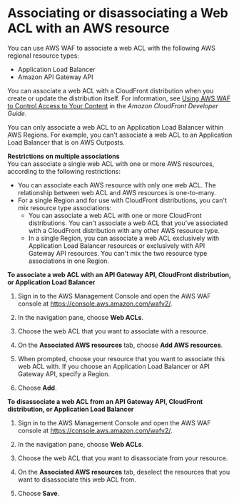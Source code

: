# Associating or disassociating a Web ACL with an AWS resource<a name="web-acl-associating-aws-resource"></a>

You can use AWS WAF to associate a web ACL with the following AWS regional resource types:
+ Application Load Balancer
+ Amazon API Gateway API

You can associate a web ACL with a CloudFront distribution when you create or update the distribution itself\. For information, see [Using AWS WAF to Control Access to Your Content](https://docs.aws.amazon.com/AmazonCloudFront/latest/DeveloperGuide/distribution-web-awswaf.html) in the *Amazon CloudFront Developer Guide*\.

You can only associate a web ACL to an Application Load Balancer within AWS Regions\. For example, you can't associate a web ACL to an Application Load Balancer that is on AWS Outposts\.

**Restrictions on multiple associations**  
You can associate a single web ACL with one or more AWS resources, according to the following restrictions:
+ You can associate each AWS resource with only one web ACL\. The relationship between web ACL and AWS resources is one\-to\-many\. 
+ For a single Region and for use with CloudFront distributions, you can't mix resource type associations: 
  + You can associate a web ACL with one or more CloudFront distributions\. You can't associate a web ACL that you've associated with a CloudFront distribution with any other AWS resource type\.
  + In a single Region, you can associate a web ACL exclusively with Application Load Balancer resources or exclusively with API Gateway API resources\. You can't mix the two resource type associations in one Region\. 

**To associate a web ACL with an API Gateway API, CloudFront distribution, or Application Load Balancer**

1. Sign in to the AWS Management Console and open the AWS WAF console at [https://console\.aws\.amazon\.com/wafv2/](https://console.aws.amazon.com/wafv2/)\. 

1. In the navigation pane, choose **Web ACLs**\.

1. Choose the web ACL that you want to associate with a resource\. 

1. On the **Associated AWS resources** tab, choose **Add AWS resources**\.

1. When prompted, choose your resource that you want to associate this web ACL with\. If you choose an Application Load Balancer or API Gateway API, specify a Region\.

1. Choose **Add**\.<a name="web-acl-disassociating-aws-resource-procedure"></a>

**To disassociate a web ACL from an API Gateway API, CloudFront distribution, or Application Load Balancer**

1. Sign in to the AWS Management Console and open the AWS WAF console at [https://console\.aws\.amazon\.com/wafv2/](https://console.aws.amazon.com/wafv2/)\. 

1. In the navigation pane, choose **Web ACLs**\.

1. Choose the web ACL that you want to disassociate from your resource\.

1. On the **Associated AWS resources** tab, deselect the resources that you want to disassociate this web ACL from\.

1. Choose **Save**\.
